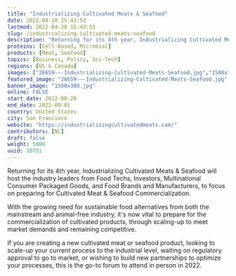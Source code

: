 ```yaml
---
title: "Industrializing Cultivated Meats & Seafood"
date: 2022-04-20 15:43:53
lastmod: 2022-04-20 15:43:53
slug: /industrializing-cultivated-meats-seafood
description: "Returning for its 4th year, Industrializing Cultivated Meats & Seafood will host the industry leaders from Food Techs, Investors, Multinational Consumer Packaged Goods, and Food Brands and Manufacturers, to focus on preparing for Cultivated Meat & Seafood Commercialization.With the growing need for sustainable food alternatives from both the mainstream and animal-free industry, it’s now vital to prepare for the commercialization of cultivated products, through scaling-up to meet market demands and remaining competitive."
proteins: [Cell-Based, Microbial]
products: [Meat, Seafood]
topics: [Business, Policy, Sci-Tech]
regions: [US & Canada]
images: ["26659-–-Industrializing-Cultivated-Meats-Seafood.jpg","1500x300.jpg"]
featured_image: "26659-–-Industrializing-Cultivated-Meats-Seafood.jpg"
banner_image: "1500x300.jpg"
online: FALSE
start_date: 2022-08-20
end_date: 2022-09-01
country: United States
city: San Francisco
website: "https://industrializingcultivatedmeats.com/"
contributors: [NL]
draft: false
weight: 5000
uuid: 10751
---
```

Returning for its 4th year, Industrializing Cultivated Meats & Seafood
will host the industry leaders from Food Techs, Investors, Multinational
Consumer Packaged Goods, and Food Brands and Manufacturers, to focus on
preparing for Cultivated Meat & Seafood Commercialization.

With the growing need for sustainable food alternatives from both the
mainstream and animal-free industry, it's now vital to prepare for the
commercialization of cultivated products, through scaling-up to meet
market demands and remaining competitive.

If you are creating a new cultivated meat or seafood product, looking to
scale-up your current process to the industrial level, waiting on
regulatory approval to go to market, or wishing to build new
partnerships to optimize your processes, this is the go-to forum to
attend in person in 2022.
